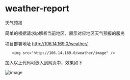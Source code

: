 # weather-report

天气预报

简单的根据请求ip解析当前地区，展示对应地区天气预报的服务

项目部署地址 http://106.14.169.0/weather/


```
   <img src="http://106.14.169.0/weather/image" />
```
加入以上代码可嵌入到网页中，效果如下

 ![image](http://106.14.169.0/weather/image?2222)
